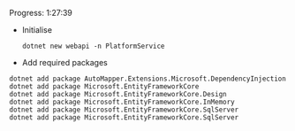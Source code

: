 Progress: 1:27:39
- Initialise

  ```dotnet new webapi -n PlatformService```
- Add required packages
  
```dotnet new webapi -n PlatformService
dotnet add package AutoMapper.Extensions.Microsoft.DependencyInjection
dotnet add package Microsoft.EntityFrameworkCore
dotnet add package Microsoft.EntityFrameworkCore.Design
dotnet add package Microsoft.EntityFrameworkCore.InMemory
dotnet add package Microsoft.EntityFrameworkCore.SqlServer
dotnet add package Microsoft.EntityFrameworkCore.SqlServer

